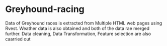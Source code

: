 # Greyhound-racing
Data of Greyhound races is extracted from Multiple HTML web pages using Rvest. Weather data is also obtained and both of the data rae merged further. Data cleaning, Data Transformation, Feature selection are also caarried out
